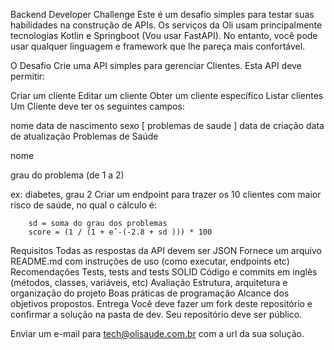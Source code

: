 Backend Developer Challenge
Este é um desafio simples para testar suas habilidades na construção de APIs. Os serviços da Oli usam principalmente tecnologias Kotlin e Springboot (Vou usar FastAPI). No entanto, você pode usar qualquer linguagem e framework que lhe pareça mais confortável.

O Desafio
Crie uma API simples para gerenciar Clientes. Esta API deve permitir:

Criar um cliente
Editar um cliente
Obter um cliente específico
Listar clientes
Um Cliente deve ter os seguintes campos:

nome
data de nascimento
sexo
[ problemas de saude ]
data de criação
data de atualização
Problemas de Saúde

nome

grau do problema (de 1 a 2)

ex: diabetes, grau 2
Criar um endpoint para trazer os 10 clientes com maior risco de saúde, no qual o cálculo é:

```
    sd = soma do grau dos problemas
    score = (1 / (1 + eˆ-(-2.8 + sd ))) * 100
```
Requisitos
Todas as respostas da API devem ser JSON
Fornece um arquivo README.md com instruções de uso (como executar, endpoints etc)
Recomendações
Tests, tests and tests
SOLID
Código e commits em inglês (métodos, classes, variáveis, etc)
Avaliação
Estrutura, arquitetura e organização do projeto
Boas práticas de programação
Alcance dos objetivos propostos.
Entrega
Você deve fazer um fork deste repositório e confirmar a solução na pasta de dev. Seu repositório deve ser público.

Enviar um e-mail para tech@olisaude.com.br com a url da sua solução.